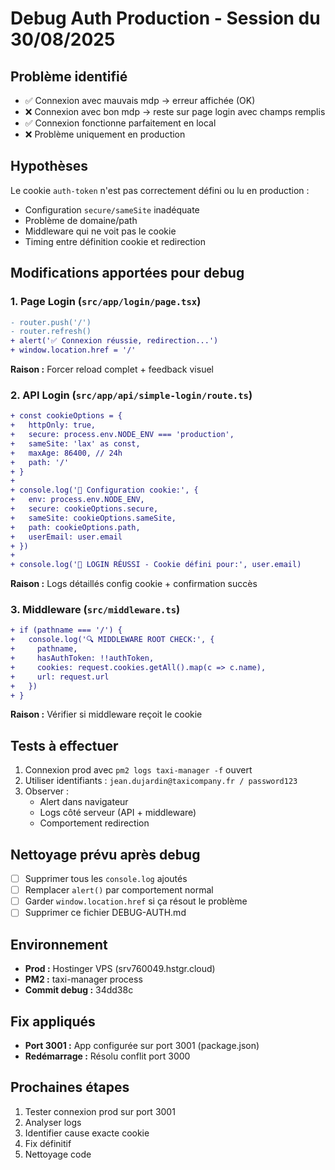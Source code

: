 # Debug Auth Production - Session du 30/08/2025

## Problème identifié
- ✅ Connexion avec mauvais mdp → erreur affichée (OK)
- ❌ Connexion avec bon mdp → reste sur page login avec champs remplis
- ✅ Connexion fonctionne parfaitement en local
- ❌ Problème uniquement en production

## Hypothèses
Le cookie `auth-token` n'est pas correctement défini ou lu en production :
- Configuration `secure/sameSite` inadéquate
- Problème de domaine/path
- Middleware qui ne voit pas le cookie
- Timing entre définition cookie et redirection

## Modifications apportées pour debug

### 1. Page Login (`src/app/login/page.tsx`)
```diff
- router.push('/')
- router.refresh()
+ alert('✅ Connexion réussie, redirection...')
+ window.location.href = '/'
```
**Raison :** Forcer reload complet + feedback visuel

### 2. API Login (`src/app/api/simple-login/route.ts`)
```diff
+ const cookieOptions = {
+   httpOnly: true,
+   secure: process.env.NODE_ENV === 'production',
+   sameSite: 'lax' as const,
+   maxAge: 86400, // 24h
+   path: '/'
+ }
+ 
+ console.log('🍪 Configuration cookie:', {
+   env: process.env.NODE_ENV,
+   secure: cookieOptions.secure,
+   sameSite: cookieOptions.sameSite,
+   path: cookieOptions.path,
+   userEmail: user.email
+ })
+ 
+ console.log('🚀 LOGIN RÉUSSI - Cookie défini pour:', user.email)
```
**Raison :** Logs détaillés config cookie + confirmation succès

### 3. Middleware (`src/middleware.ts`)
```diff
+ if (pathname === '/') {
+   console.log('🔍 MIDDLEWARE ROOT CHECK:', {
+     pathname,
+     hasAuthToken: !!authToken,
+     cookies: request.cookies.getAll().map(c => c.name),
+     url: request.url
+   })
+ }
```
**Raison :** Vérifier si middleware reçoit le cookie

## Tests à effectuer
1. Connexion prod avec `pm2 logs taxi-manager -f` ouvert
2. Utiliser identifiants : `jean.dujardin@taxicompany.fr / password123`
3. Observer :
   - Alert dans navigateur
   - Logs côté serveur (API + middleware)
   - Comportement redirection

## Nettoyage prévu après debug
- [ ] Supprimer tous les `console.log` ajoutés
- [ ] Remplacer `alert()` par comportement normal
- [ ] Garder `window.location.href` si ça résout le problème
- [ ] Supprimer ce fichier DEBUG-AUTH.md

## Environnement
- **Prod :** Hostinger VPS (srv760049.hstgr.cloud)
- **PM2 :** taxi-manager process
- **Commit debug :** 34dd38c

## Fix appliqués
- **Port 3001 :** App configurée sur port 3001 (package.json)
- **Redémarrage :** Résolu conflit port 3000

## Prochaines étapes
1. Tester connexion prod sur port 3001
2. Analyser logs
3. Identifier cause exacte cookie
4. Fix définitif
5. Nettoyage code